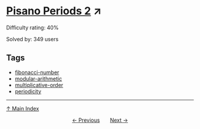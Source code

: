 # [Pisano Periods 2](https://projecteuler.net/problem=854) ↗️

Difficulty rating: 40%

Solved by: 349 users
## Tags

- [fibonacci-number](../tags/fibonacci-number.md)
- [modular-arithmetic](../tags/modular-arithmetic.md)
- [multiplicative-order](../tags/multiplicative-order.md)
- [periodicity](../tags/periodicity.md)



---

[↑ Main Index](../README.md)


<div align=center><a href='853.md'>← Previous</a> &nbsp;&nbsp; &nbsp;&nbsp;  <a href='855.md'>Next →</a></div>

